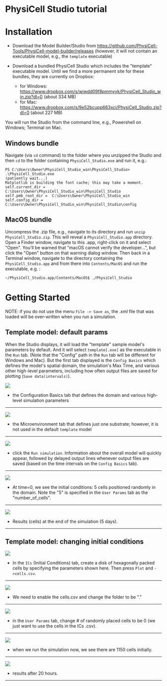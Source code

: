 # PhysiCell Studio tutorial

# Installation

* Download the Model Builder/Studio from https://github.com/PhysiCell-Tools/PhysiCell-model-builder/releases (however, it will not contain an executable model, e.g., the `template` executable)
* Download a bundled PhysiCell Studio which includes the "template" executable model. Until we find a more permanent site for these bundles, they are currently on Dropbox:

  * for Windows: https://www.dropbox.com/s/wiwdd09f8pmmyyk/PhysiCell_Studio_win.zip?dl=0  (about 334 MB)
  * for Mac: https://www.dropbox.com/s/9e52bcupp663xci/PhysiCell_Studio.zip?dl=0   (about 227 MB)

You will run the Studio from the command line, e.g., Powershell on Windows; Terminal on Mac.

## Windows bundle
Navigate (via `cd` command) to the folder where you unzipped the Studio and then `cd` to the folder containing `PhysiCell_Studio.exe` and run it, e.g.:
```
PS C:\Users\Owner\PhysiCell_Studio_win\PhysiCell_Studio> .\PhysiCell_Studio.exe
(patiently wait...)
Matplotlib is building the font cache; this may take a moment.
self.current_dir =  C:\Users\Owner\PhysiCell_Studio_win\PhysiCell_Studio
self.pmb_root_dir =  C:\Users\Owner\PhysiCell_Studio_win
self.config_dir =  C:\Users\Owner\PhysiCell_Studio_win\PhysiCell_Studio\config
```

## MacOS bundle
Uncompress the .zip file, e.g., navigate to its directory and run `unzip PhysiCell_Studio.zip`. This will reveal a `PhysiCell_Studio.app` directory. 
Open a Finder window, navigate to this .app, right-click on it and select "Open". You'll be warned that "macOS cannot verify the developer...", but click the "Open" button on that warning dialog window. 
Then back in a Terminal window, navigate to the directory containing the `PhysiCell_Studio.app` and from there into `Contents/MacOS` and run the executable, e.g. :
```
~/PhysiCell_Studio.app/Contents/MacOS$ ./PhysiCell_Studio
```

# Getting Started

NOTE: if you do not use the menu `File -> Save as`, the .xml file that was loaded will be over-written when you run a simulation.

## Template model: default params

When the Studio displays, it will load the "template" sample model's parameters by default. And it will select `template[.exe]` as the executable in the `Run` tab. (Note that the "Config" path in the `Run` tab will be different for Windows and Mac). But the first tab displayed is the `Config Basics` which defines the model's spatial domain, the simulation's Max Time, and various other high-level parameters, including how often output files are saved for plotting (`Save data(intervals)`).


![](images/studio_template_config.PNG)
* the Configuration Basics tab that defines the domain and various high-level simulation parameters
---

![](images/studio_template_microenv.PNG)
* the Microenvironment tab that defines just one substrate; however, it is not used in the default `template` model
---

![](images/studio_template_run.PNG)
* click the `Run simulation`. Information about the overall model will quickly appear, followed by delayed output lines whenever output files are saved (based on the time intervals on the `Config Basics` tab).
---

![](images/studio_template_plot_t0.PNG)
* At time=0, we see the initial conditions: 5 cells positioned randomly in the domain. Note the "5" is specified in the `User Params` tab as the "number_of_cells".
---

![](images/studio_template_plot_5days.PNG)
* Results (cells) at the end of the simulation (5 days).
---

## Template model: changing initial conditions

![](images/studio_template_ICs_disk.PNG)
* In the `ICs` (Initial Conditions) tab, create a disk of hexagonally packed cells by specifying the parameters shown here. Then press `Plot` and `->cells.csv`.
---

![](images/studio_template_config_ICs_enable_csv.PNG)
* We need to enable the cells.csv and change the folder to be "."
---

![](images/studio_template_user_params_no_random_cells.PNG)
* in the `User Params` tab, change # of randomly placed cells to be 0 (we just want to use the cells in the ICs .csv).
---

![](images/studio_template_run_disk.PNG)
* when we run the simulation now, we see there are 1150 cells initially.
---

![](images/studio_template_plot_disk_20hr.PNG)
* results after 20 hours.
---


